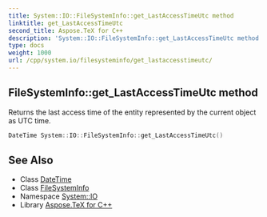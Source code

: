 ```yaml
---
title: System::IO::FileSystemInfo::get_LastAccessTimeUtc method
linktitle: get_LastAccessTimeUtc
second_title: Aspose.TeX for C++
description: 'System::IO::FileSystemInfo::get_LastAccessTimeUtc method. Returns the last access time of the entity represented by the current object as UTC time in C++.'
type: docs
weight: 1000
url: /cpp/system.io/filesysteminfo/get_lastaccesstimeutc/
---
```

## FileSystemInfo::get_LastAccessTimeUtc method


Returns the last access time of the entity represented by the current object as UTC time.

```cpp
DateTime System::IO::FileSystemInfo::get_LastAccessTimeUtc()
```

## See Also

* Class [DateTime](../../../system/datetime/)
* Class [FileSystemInfo](../)
* Namespace [System::IO](../../)
* Library [Aspose.TeX for C++](../../../)

